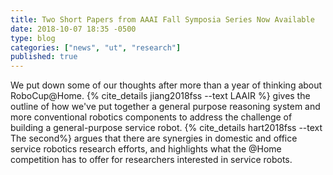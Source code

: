 ```yaml
---
title: Two Short Papers from AAAI Fall Symposia Series Now Available
date: 2018-10-07 18:35 -0500
type: blog
categories: ["news", "ut", "research"]
published: true
---
```


We put down some of our thoughts after more than a year of thinking about RoboCup@Home. {% cite_details jiang2018fss --text LAAIR %} gives the outline of how we've put together a general purpose reasoning system and more conventional robotics components to address the challenge of building a general-purpose service robot. {% cite_details hart2018fss --text The second%} argues that there are synergies in domestic and office service robotics research efforts, and highlights what the @Home competition has to offer for researchers interested in service robots. 